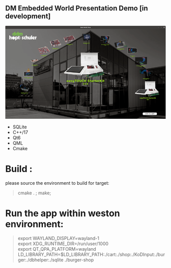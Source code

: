 ## DM Embedded World Presentation Demo [in development]

<img src="doc/screen.gif">

- SQLite
- C++/17
- Qt6
- QML
- Cmake


# Build :
please source the environment to build for target: 
> cmake . ; make; 


# Run the app within weston environment:

> export WAYLAND_DISPLAY=wayland-1<br>
> export XDG_RUNTIME_DIR=/run/user/1000<br>
> export QT_QPA_PLATFORM=wayland<br>
> LD_LIBRARY_PATH=$LD_LIBRARY_PATH:./cart:./shop:./KoDInput:./burger:./dbhelper:./sqlite ./burger-shop



